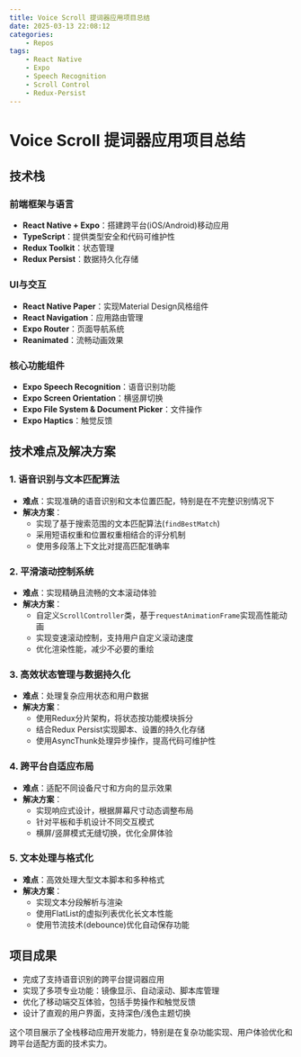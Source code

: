 ```yaml
---
title: Voice Scroll 提词器应用项目总结
date: 2025-03-13 22:08:12
categories:
    - Repos
tags:
    - React Native
    - Expo
    - Speech Recognition
    - Scroll Control
    - Redux-Persist
---
```


# Voice Scroll 提词器应用项目总结

## 技术栈

### 前端框架与语言
- **React Native + Expo**：搭建跨平台(iOS/Android)移动应用
- **TypeScript**：提供类型安全和代码可维护性
- **Redux Toolkit**：状态管理
- **Redux Persist**：数据持久化存储

### UI与交互
- **React Native Paper**：实现Material Design风格组件
- **React Navigation**：应用路由管理
- **Expo Router**：页面导航系统
- **Reanimated**：流畅动画效果

### 核心功能组件
- **Expo Speech Recognition**：语音识别功能
- **Expo Screen Orientation**：横竖屏切换
- **Expo File System & Document Picker**：文件操作
- **Expo Haptics**：触觉反馈

## 技术难点及解决方案

### 1. 语音识别与文本匹配算法
- **难点**：实现准确的语音识别和文本位置匹配，特别是在不完整识别情况下
- **解决方案**：
  - 实现了基于搜索范围的文本匹配算法(`findBestMatch`)
  - 采用短语权重和位置权重相结合的评分机制
  - 使用多段落上下文比对提高匹配准确率

### 2. 平滑滚动控制系统
- **难点**：实现精确且流畅的文本滚动体验
- **解决方案**：
  - 自定义`ScrollController`类，基于`requestAnimationFrame`实现高性能动画
  - 实现变速滚动控制，支持用户自定义滚动速度
  - 优化渲染性能，减少不必要的重绘

### 3. 高效状态管理与数据持久化
- **难点**：处理复杂应用状态和用户数据
- **解决方案**：
  - 使用Redux分片架构，将状态按功能模块拆分
  - 结合Redux Persist实现脚本、设置的持久化存储
  - 使用AsyncThunk处理异步操作，提高代码可维护性

### 4. 跨平台自适应布局
- **难点**：适配不同设备尺寸和方向的显示效果
- **解决方案**：
  - 实现响应式设计，根据屏幕尺寸动态调整布局
  - 针对平板和手机设计不同交互模式
  - 横屏/竖屏模式无缝切换，优化全屏体验

### 5. 文本处理与格式化
- **难点**：高效处理大型文本脚本和多种格式
- **解决方案**：
  - 实现文本分段解析与渲染
  - 使用FlatList的虚拟列表优化长文本性能
  - 使用节流技术(debounce)优化自动保存功能

## 项目成果
- 完成了支持语音识别的跨平台提词器应用
- 实现了多项专业功能：镜像显示、自动滚动、脚本库管理
- 优化了移动端交互体验，包括手势操作和触觉反馈
- 设计了直观的用户界面，支持深色/浅色主题切换

这个项目展示了全栈移动应用开发能力，特别是在复杂功能实现、用户体验优化和跨平台适配方面的技术实力。